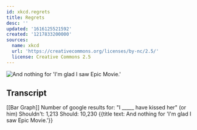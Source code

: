 ```yaml
---
id: xkcd.regrets
title: Regrets
desc: ''
updated: '1616125521592'
created: '1217833200000'
sources:
  name: xkcd
  url: 'https://creativecommons.org/licenses/by-nc/2.5/'
  license: Creative Commons 2.5
---
```

![And nothing for 'I'm glad I saw Epic Movie.'](https://imgs.xkcd.com/comics/regrets.png)

## Transcript
[[Bar Graph]]
Number of google results for:
"I _____ have kissed her" (or him)
Shouldn't: 1,213
Should: 10,230
{{title text: And nothing for 'I'm glad I saw Epic Movie.'}}
